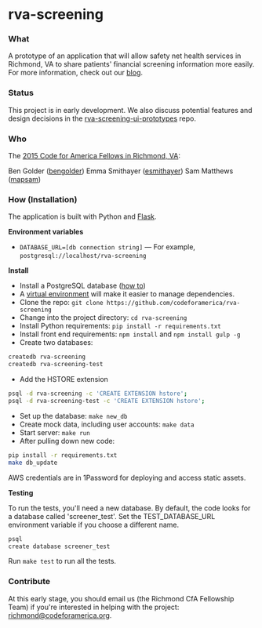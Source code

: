 # rva-screening

### What

A prototype of an application that will allow safety net health services in Richmond, VA to share patients' financial screening information more easily. For more information, check out our [blog](http://rva.codeforamerica.org).

### Status

This project is in early development. We also discuss potential features and design decisions in the [rva-screening-ui-prototypes](https://github.com/codeforamerica/rva-screening-ui-prototypes) repo.

### Who

The [2015 Code for America Fellows in Richmond, VA](http://www.codeforamerica.org/governments/rva-community-partners/):

Ben Golder ([bengolder](//github.com/bengolder))
Emma Smithayer ([esmithayer](//github.com/esmithayer))
Sam Matthews ([mapsam](//github.com/mapsam))

### How (Installation)

The application is built with Python and [Flask](http://flask.pocoo.org/).

**Environment variables**
* `DATABASE_URL=[db connection string]` — For example, `postgresql://localhost/rva-screening`

**Install**
* Install a PostgreSQL database ([how to](https://github.com/codeforamerica/howto/blob/master/PostgreSQL.md))
* A [virtual environment](https://github.com/codeforamerica/howto/blob/master/Python-Virtualenv.md) will make it easier to manage dependencies.
* Clone the repo: ```git clone https://github.com/codeforamerica/rva-screening```
* Change into the project directory: ```cd rva-screening```
* Install Python requirements: ```pip install -r requirements.txt```
* Install front end requirements: ```npm install``` and `npm install gulp -g`
* Create two databases:

```bash
createdb rva-screening
createdb rva-screening-test
```

* Add the HSTORE extension

```bash
psql -d rva-screening -c 'CREATE EXTENSION hstore';
psql -d rva-screening-test -c 'CREATE EXTENSION hstore';
```

* Set up the database: ```make new_db```
* Create mock data, including user accounts: ```make data```
* Start server: ```make run```
* After pulling down new code:

```bash
pip install -r requirements.txt
make db_update
```

AWS credentials are in 1Password for deploying and access static assets.

**Testing**

To run the tests, you'll need a new database. By default, the code looks for a database called 'screener_test'. Set the TEST_DATABASE_URL environment variable if you choose a different name.

```bash
psql
create database screener_test
```

Run ```make test``` to run all the tests.

### Contribute

At this early stage, you should email us (the Richmond CfA Fellowship Team) if you're interested in helping with the project:
[richmond@codeforamerica.org](mailto:richmond@codeforamerica.org).
